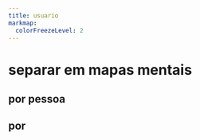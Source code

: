 ```yaml
---
title: usuario
markmap:
  colorFreezeLevel: 2
---
```


# separar em mapas mentais

## por pessoa
## por 
